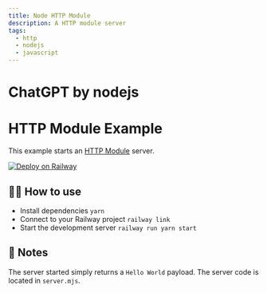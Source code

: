 ```yaml
---
title: Node HTTP Module
description: A HTTP module server
tags:
  - http
  - nodejs
  - javascript
---
```

# ChatGPT by nodejs

# HTTP Module Example

This example starts an [HTTP Module](https://nodejs.org/api/http.html) server.

[![Deploy on Railway](https://railway.app/button.svg)](https://railway.app/new/template/ZweBXA)

## 💁‍♀️ How to use

- Install dependencies `yarn`
- Connect to your Railway project `railway link`
- Start the development server `railway run yarn start`

## 📝 Notes

The server started simply returns a `Hello World` payload. The server code is located in `server.mjs`.
